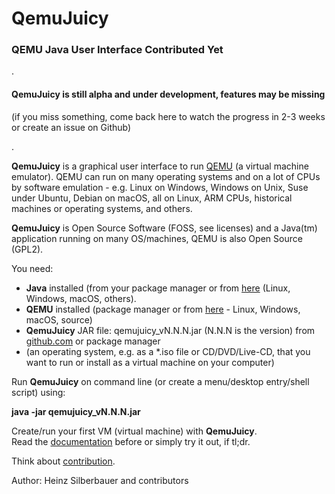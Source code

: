 # QemuJuicy

### QEMU Java User Interface Contributed Yet

.

#### QemuJuicy is still alpha and under development, features may be missing

(if you miss something, come back here to watch the progress in 2-3 weeks or create an issue on Github)

.


**QemuJuicy** is a graphical user interface to run [QEMU](https://github.com/qemu/qemu) (a virtual machine emulator). QEMU can run on many operating systems and on a lot of CPUs by software emulation - e.g. Linux on Windows, Windows on Unix, Suse under Ubuntu, Debian on macOS, all on Linux, ARM CPUs, historical machines or operating systems, and others.

**QemuJuicy** is Open Source Software (FOSS, see licenses) and a Java(tm) application running on many OS/machines, QEMU is also Open Source (GPL2).

You need:

* **Java** installed (from your package manager or from [here](https://openjdk.java.net/) (Linux, Windows, macOS, others).
* **QEMU** installed (package manager or from [here](https://www.qemu.org) - Linux, Windows, macOS, source)
* **QemuJuicy** JAR file: qemujuicy_vN.N.N.jar (N.N.N is the version) from [github.com](https://github.com/openworld42/QemuJuicy) or package manager
* (an operating system, e.g. as a *.iso file or CD/DVD/Live-CD, that you want to run or install as a virtual machine on your computer)

Run **QemuJuicy** on command line (or create a menu/desktop entry/shell script) using:

**java -jar qemujuicy_vN.N.N.jar**  

Create/run your first VM (virtual machine) with **QemuJuicy**.    
Read the [documentation](https://github.com/openworld42/QemuJuicy/blob/main/DOCUMENTATION.md) before or simply try it out, if tl;dr.

Think about [contribution](https://github.com/openworld42/QemuJuicy/blob/main/CONTRIBUTE.md).

Author: Heinz Silberbauer and contributors


